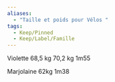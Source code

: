 ```yaml
---
aliases:
  - "Taille et poids pour Vélos "
tags:
  - Keep/Pinned
  - Keep/Label/Famille
---
```


Violette 
68,5 kg
70,2 kg
1m55

Marjolaine 
62kg
1m38